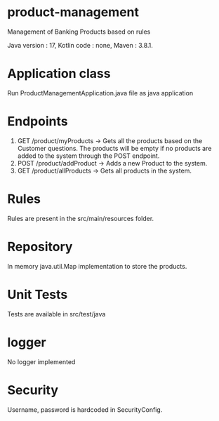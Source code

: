 # product-management
Management of Banking Products based on rules

Java version : 17,
Kotlin code : none,
Maven : 3.8.1.

# Application class 

Run ProductManagementApplication.java file as java application

# Endpoints

1. GET /product/myProducts -> Gets all the products based on the Customer questions. The products will be empty if no
products are added to the system through the POST endpoint.
2. POST /product/addProduct -> Adds a new Product to the system.
3. GET /product/allProducts -> Gets all products in the system.

# Rules

Rules are present in the src/main/resources folder.

# Repository

In memory java.util.Map implementation to store the products.

# Unit Tests

Tests are available in src/test/java

# logger

No logger implemented

# Security

Username, password is hardcoded in SecurityConfig.


